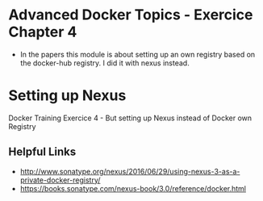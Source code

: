 # Advanced Docker Topics - Exercice Chapter 4
* In the papers this module is about setting up an own registry based on the docker-hub registry. I did it with nexus instead.

# Setting up Nexus

Docker Training Exercice 4 - But setting up Nexus instead of Docker own Registry

## Helpful Links
* http://www.sonatype.org/nexus/2016/06/29/using-nexus-3-as-a-private-docker-registry/
* https://books.sonatype.com/nexus-book/3.0/reference/docker.html
